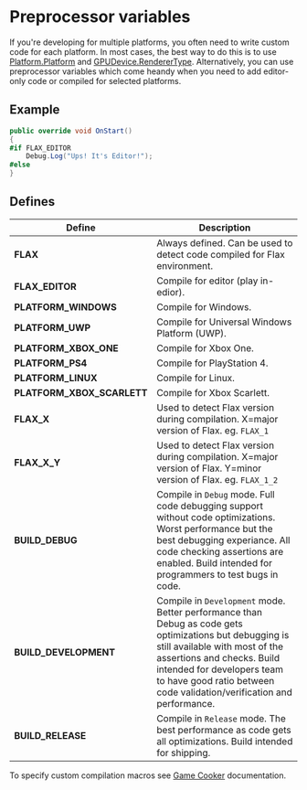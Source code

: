 # Preprocessor variables

If you're developing for multiple platforms, you often need to write custom code for each platform. In most cases, the best way to do this is to use [Platform.Platform](https://docs.flaxengine.com/api/FlaxEngine.Platform.html#FlaxEngine_Application_Platform) and [GPUDevice.RendererType](https://docs.flaxengine.com/api/FlaxEngine.GPUDevice.html#FlaxEngine_Rendering_GPUDevice_RendererType). Alternatively, you can use preprocessor variables which come heandy when you need to add editor-only code or compiled for selected platforms.

## Example

```cs
public override void OnStart()
{
#if FLAX_EDITOR
    Debug.Log("Ups! It's Editor!");
#else
}
```

## Defines

| Define | Description |
|--------|--------|
| **FLAX** | Always defined. Can be used to detect code compiled for Flax environment. |
| **FLAX_EDITOR** | Compile for editor (play in-edior). |
| **PLATFORM_WINDOWS** | Compile for Windows. |
| **PLATFORM_UWP** | Compile for Universal Windows Platform (UWP). |
| **PLATFORM_XBOX_ONE** | Compile for Xbox One. |
| **PLATFORM_PS4** | Compile for PlayStation 4. |
| **PLATFORM_LINUX** | Compile for Linux. |
| **PLATFORM_XBOX_SCARLETT** | Compile for Xbox Scarlett. |
| **FLAX_X** | Used to detect Flax version during compilation. X=major version of Flax. eg. `FLAX_1` |
| **FLAX_X_Y** | Used to detect Flax version during compilation. X=major version of Flax. Y=minor version of Flax. eg. `FLAX_1_2` |
| **BUILD_DEBUG** | Compile in `Debug` mode. Full code debugging support without code optimizations. Worst performance but the best debugging experiance. All code checking assertions are enabled. Build intended for programmers to test bugs in code. |
| **BUILD_DEVELOPMENT** | Compile in `Development` mode. Better performance than Debug as code gets optimizations but debugging is still available with most of the assertions and checks. Build intended for developers team to have good ratio between code validation/verification and performance.  |
| **BUILD_RELEASE** | Compile in `Release` mode. The best performance as code gets all optimizations. Build intended for shipping. |

To specify custom compilation macros see [Game Cooker](../editor/flax-build/index.md) documentation.

